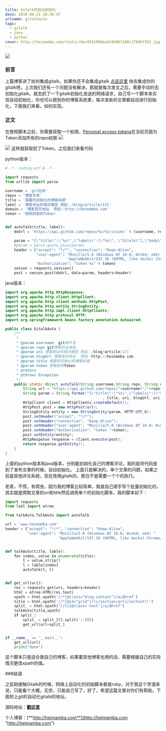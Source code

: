 ```yaml
---
title: Gitalk的自动初始化
date: 2018-09-21 20:36:47
urlname: gitalkauto
tags:
  - gitalk
  - java
  - python
cover: http://heimamba.com/static/8ac9761909ea434b8671d0c1708bf591.jpg
---
```



![](http://heimamba.com/static/8ac9761909ea434b8671d0c1708bf591.jpg)

### 前言

上篇博客讲了如何集成gitalk，如果你还不会集成gitalk [点击这里](http://heimamba.com/2018/09/20/blog-gitalk/ "点击这里")  快去集成你的gitalk吧，上次我们还有一个问题没有解决，那就是每次发文之后，需要手动的去初始化gitalk，就去抓了一下gitalk初始化发送的网络请求，自己写一个脚本来实现自动初始化，你也可以嵌到你的博客系统里，每次发新的文章都自动进行初始化，下面我们来看，如何实现。

### 正文
在使用脚本之前，你需要获取一个权限，[Personal access tokens](https://github.com/settings/tokens "Personal access tokens")在当前页面为Token添加所有的repo权限
![](http://heimamba.com/static/a8c6f8022a36430e98de451a20e34a73.png)

![](http://heimamba.com/static/02d5f2c2dd614a75b1fc9c38667c03c4.png)
这样就获取到了Token，之后我们来看代码

python版本：
```python
# -*- coding:utf-8 -*-

import requests
from urllib import parse

username = 'git名称'
repos = '博客仓库'
title = '需要的初始化的博客标题'
label = '博客地址的相对路径 例如：/blog/article/121' 
domain = '博客首页地址  例如：http://heimamba.com'
token = '刚刚获取的Token'


def autoTalk(title, label):
    doUrl = 'https://api.github.com/repos/%s/%s/issues' % (username, repos)

    param = "{\"title\":\"%s\",\"labels\":[\"%s\", \"Gitalk\"],\"body\":\"%s%s\\n\\n\"}" % (title, label, domain, label)
    #param = parse.quote_plus(param)
    header = {"accept": "*/*", "connection": "Keep-Alive",
              "user-agent": "Mozilla/5.0 (Windows NT 10.0; Win64; x64) "
                            "AppleWebKit/537.36 (KHTML, like Gecko) Chrome/63.0.3239.108 Safari/537.36",
              "Authorization": "token %s" % token}
    sesson = requests.session()
    post = sesson.post(doUrl, data=param, headers=header)

```
java版本：

```java
import org.apache.http.HttpResponse;
import org.apache.http.client.HttpClient;
import org.apache.http.client.methods.HttpPost;
import org.apache.http.entity.StringEntity;
import org.apache.http.impl.client.HttpClients;
import org.apache.http.protocol.HTTP;
import org.springframework.beans.factory.annotation.Autowired;

public class GitalkAuto {
	/**
     *
     * @param username  git用戶名
     * @param repo git博客的仓库名
     * @param uri 博客地址的相对路径 例如：/blog/article/121
     * @param blogUrl 博客首页地址  例如：http://heimamba.com
     * @param title 需要的初始化的博客标题
     * @param token 获取到的Token
     * @return
     * @throws Exception
     */
    public static Object autoTalk(String username,String repo, String uri, String blogUrl,String title, String token) throws Exception{
        String url = "https://api.github.com/repos/"+username+"/"+repo+"/issues";
        String param = String.format("{\"title\":\"%s\",\"labels\":[\"%s\", \"Gitalk\"],\"body\":\"%s%s\\n\\n\"}"
                                            , title, uri, blogUrl, uri);
        HttpClient client = HttpClients.createDefault();
        HttpPost post = new HttpPost(url);
        StringEntity entity = new StringEntity(param, HTTP.UTF_8);
        post.setHeader("accept", "*/*");
        post.setHeader("connection", "Keep-Alive");
        post.setHeader("user-agent", "Mozilla/5.0 (Windows NT 10.0; Win64; x64) AppleWebKit/537.36 (KHTML, like Gecko) Chrome/63.0.3239.108 Safari/537.36");
        post.setHeader("Authorization", "token "+token);
        post.setEntity(entity);
        HttpResponse response = client.execute(post);
        return response.getEntity();
    }
}
```

上面的python版本和java版本，分别能初始化自己的博客评论，我的是将代码放到了发布文章的时候，自动初始化。
上面只是解决的，单个文章的问题，如果之前是其他评论系统，现在改用gitalk的，那岂不是需要一个个的执行。

老表，不慌，有爬虫，因为我的博客比较简单，我就自己顺手写个批量初始化的，其实就是爬取文章的uri和title然后调用单个的初始化脚本，我的脚本如下：

```python
import requests
from lxml import etree

from talkAuto.TalkAuto import autoTalk

url = 'www.heimamba.com'
header = {"accept": "*/*", "connection": "Keep-Alive",
          "user-agent": "Mozilla/5.0 (Windows NT 10.0; Win64; x64) "
                        "AppleWebKit/537.36 (KHTML, like Gecko) Chrome/63.0.3239.108 Safari/537.36"}


def talkAuto(title, lable):
    for index, value in enumerate(title):
        t = value.strip()
        l = lable[index]
        autoTalk(t, l)


def get_url(uri):
    res = requests.get(uri, headers=header)
    html = etree.HTML(res.text)
    xpath = html.xpath('//*[@class="blog-content"]/a/@href')
    title = html.xpath('//*[@id="grid"]/li/section/article/text()')
    split_ = html.xpath("//li[@class='next']/a/@href")
    talkAuto(title,xpath)
    if split_:
        split_ = split_[0].split(';')[0]
        get_url(url+split_)


if __name__ == '__main__':
    get_url(url)
    print("done")
```

这个脚本只是适合我自己的博客，如果要其他博客也用的话，需要根据自己的实际情况更改xpath的值。

###结语

之前刚接触Gitalk的时候，网络上自动化的初始脚本都是ruby，对于我这个学渣来说，只能看个大概，无奈，只能自己写了，好了，希望这篇文章对你们有帮助，下面附上git的自动化gitalk的地址。


源码地址：[**戳这里**](https://github.com/llss6887/talkAuto "戳这里")

个人博客：[**http://heimamba.com**](http://heimamba.com "http://heimamba.com")

































































